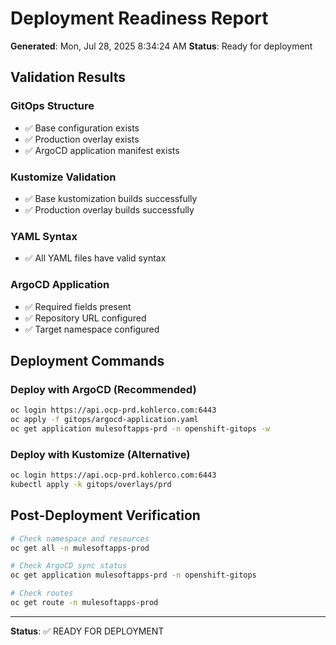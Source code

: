 # Deployment Readiness Report

**Generated**: Mon, Jul 28, 2025  8:34:24 AM
**Status**: Ready for deployment

## Validation Results

### GitOps Structure
- ✅ Base configuration exists
- ✅ Production overlay exists  
- ✅ ArgoCD application manifest exists

### Kustomize Validation
- ✅ Base kustomization builds successfully
- ✅ Production overlay builds successfully

### YAML Syntax
- ✅ All YAML files have valid syntax

### ArgoCD Application
- ✅ Required fields present
- ✅ Repository URL configured
- ✅ Target namespace configured

## Deployment Commands

### Deploy with ArgoCD (Recommended)
```bash
oc login https://api.ocp-prd.kohlerco.com:6443
oc apply -f gitops/argocd-application.yaml
oc get application mulesoftapps-prd -n openshift-gitops -w
```

### Deploy with Kustomize (Alternative)
```bash
oc login https://api.ocp-prd.kohlerco.com:6443
kubectl apply -k gitops/overlays/prd
```

## Post-Deployment Verification
```bash
# Check namespace and resources
oc get all -n mulesoftapps-prod

# Check ArgoCD sync status
oc get application mulesoftapps-prd -n openshift-gitops

# Check routes
oc get route -n mulesoftapps-prod
```

---
**Status**: ✅ READY FOR DEPLOYMENT
